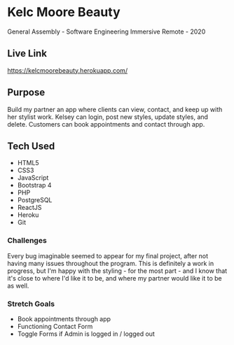 # Kelc Moore Beauty
General Assembly - Software Engineering Immersive Remote - 2020

## Live Link
https://kelcmoorebeauty.herokuapp.com/

## Purpose
Build my partner an app where clients can view, contact, and keep up with her stylist work. 
Kelsey can login, post new styles, update styles, and delete. Customers can book appointments and contact through app. 

## Tech Used
- HTML5
- CSS3
- JavaScript
- Bootstrap 4
- PHP
- PostgreSQL
- ReactJS
- Heroku
- Git

### Challenges

Every bug imaginable seemed to appear for my final project, after not having many issues throughout the program. 
This is definitely a work in progress, but I'm happy with the styling - for the most part - and I know that it's close to where I'd like it to be, and where my partner would like it to be as well. 

### Stretch Goals

- Book appointments through app
- Functioning Contact Form
- Toggle Forms if Admin is logged in / logged out
